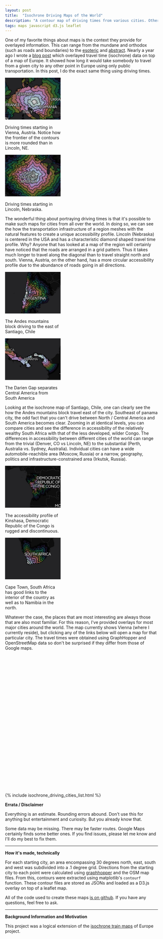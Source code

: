 ```yaml
---
layout: post
title:  "Isochrone Driving Maps of the World"
description: "A contour map of driving times from various cities. Otherwise known as an isochrone map."
tags: maps javascript d3.js leaflet 
---
```

<meta charset="utf-8"> 
<img itemprop="image" src="/img/isochrone-driving-distances/vienna.png" style='display:none' width=200 height=170>

One of my favorite things about maps is the context they provide for overlayed
information. This can range from the mundane and orthodox (such as roads and
boundaries) to the [esoteric](http://imgur.com/NpUXT2e) and
[abstract](https://atlasofprejudice.com/tearing-europe-apart-10d01e876eab#.vs8s28r1r).
Nearly a year ago I wrote a [blog
post](http://emptypipes.org/2015/05/20/europe-isochrone-map/) which overlayed
travel time (isochrone) data on top of a map of Europe. It showed how long it
would take somebody to travel from a given city to any other point in Europe
using only public transportation. In this post, I do the exact same thing using
driving times.

<div class="wp-caption alignright" style="width: 183px"> 
<a href="/supp/isochrone_driving/vienna"><img
src="/img/isochrone-driving-distances/vienna.png" width="183"/> </a>
<p
class="wp-caption-text">Driving times starting in Vienna, Austria. Notice how
the frontier of the contours is more rounded than in Lincoln, NE.</p> </div>
<div class="wp-caption alignright" style="width: 183px"> 
<a href="/supp/isochrone_driving/lincoln"><img
src="/img/isochrone-driving-distances/lincoln.png" width="183"/></a> 
<p class="wp-caption-text">Driving times starting in Lincoln, Nebraska.</p> </div>

<p>
The wonderful thing about portraying driving times is that it's possible to
make such maps for cities from all over the world. In doing so, we can see the
how the transportation infrastructure of a region meshes with the natural
features to create a unique accessibility profile. Lincoln (Nebraska) is
centered in the USA and has a characteristic diamond shaped travel time
profile. Why? Anyone that has looked at a map of the region will certainly have
noticed that the roads are arranged in a grid pattern. Thus it takes much
longer to travel along the diagonal than to travel straight north and south.
Vienna, Austria, on the other hand, has a more circular accessibility profile
due to the abundance of roads going in all directions.
</p>

<div class="wp-caption alignleft" style="width: 183px">
<a href="/supp/isochrone_driving/santiago"><img src="/img/isochrone-driving-distances/santiago.png" width="183"/></a>
<p class="wp-caption-text">The Andes mountains block driving to the east of Santiago, Chile</p>
</div>
<div class="wp-caption alignleft" style="width: 183px">
<a href="/supp/isochrone_driving/panama_city"><img src="/img/isochrone-driving-distances/panama-city.png" width="183"/></a>
<p class="wp-caption-text">The Darien Gap separates Central America from South America</p>
</div>


Looking at the isochrone map of Santiago, Chile, one can clearly see the how
the Andes mountains block travel east of the city. Southeast of panama city,
the odd fact that you can't drive between North / Central America and South
America becomes clear. Zooming in at identical levels, you can compare cities
and see the difference in accessibility of the relatively wealthy South Africa
with that of the less developed, wilder Congo. The differences in accessibility
between different cities of the world can range from the trivial (Denver, CO vs
Lincoln, NE) to the substantial (Perth, Australia vs. Sydney, Australia).
Individual cities can have a wide automobile-reachible area (Moscow, Russia) or
a narrow, geography, politics and infrastructure-constrained area (Irkutsk,
Russia).

<div class="wp-caption alignright" style="width: 183px">
<a href="/supp/isochrone_driving/kinshasa"><img src="/img/isochrone-driving-distances/kinshasa.png" width="183"/></a>
<p class="wp-caption-text">The accessibility profile of Kinshasa, Democratic Republic of the Congo is rugged and discontinuous. </p>
</div>
<div class="wp-caption alignright" style="width: 183px">
<a href="/supp/isochrone_driving/cape_town"><img src="/img/isochrone-driving-distances/cape-town.png" width="183"/></a>
<p class="wp-caption-text">Cape Town, South Africa has good links to the interior of the country as well as to Namibia in the north.</p>
</div>

<link rel="stylesheet" href="/css/leaflet.css">
<script src="/js/leaflet.js"></script>
<script src="/js/isochrone_driving_map.js"></script>
<script src="/js/cubehelix.js"></script>
<script src="/js/tile.stamen.js"></script>

Whatever the case, the places that are most interesting are always those that
are also most familiar. For this reason, I've provided overlays for most major
cities around the world. The map currently shows Vienna (where I currently
reside), but clicking any of the links below will open a map for that
particular city. The travel times were obtained using GraphHopper and
OpenStreetMap data so don't be surprised if they differ from those of Google
maps.

<div id="isochroneDrivingMap" style="height: 400px; width: 550px;"></div>
<div id="isochroneDrivingMapLegend" style="height: 40px; width: 550px;"></div>

<script type="text/javascript">
        drawIsochroneMap(48.200, 16.3666, '/jsons/isochrone_driving_contours/vienna.json');
        </script>

{% include isochrone_driving_cities_list.html %}


<b>Errata / Disclaimer</b>
<br>

Everything is an estimate. Rounding errors abound. Don't use this for anything
but entertainment and curiosity. But you already know that.

Some data may be missing. There may be faster routes. Google Maps certainly
finds some better ones.  If you find issues, please let me know and I'll do my
best to fix them.

<hr>
<b>How it's made, technically</b>

For each starting city, an area encompassing 30 degrees north, east, south and
west was subdivided into a .1 degree grid. Directions from the starting city to
each point were calculated using
[graphhopper](https://github.com/graphhopper/graphhopper/) and the OSM map
files. From this, contours were extracted using matplotlib's `contourf`
function. These contour files are stored as JSONs and loaded as a D3.js
overlay on top of a leaflet map.

All of the code used to create these maps [is on
github](https://github.com/pkerpedjiev/roadway_routing). If you have any
questions, feel free to ask.  
<hr>
<b>Background Information and Motivation</b>

This project was a logical extension of the [isochrone train
maps](/2015/05/20/europe-isochrone-map/) of Europe project. 
